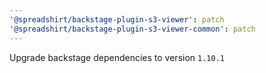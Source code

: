 ```yaml
---
'@spreadshirt/backstage-plugin-s3-viewer': patch
'@spreadshirt/backstage-plugin-s3-viewer-common': patch
---
```


Upgrade backstage dependencies to version `1.10.1`
